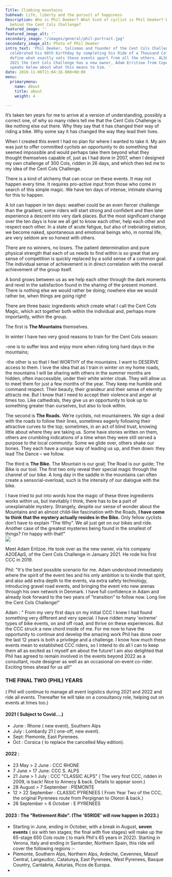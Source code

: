 ```yaml
---
Title: Climbing mountains
Subhead: Life, liberty and the pursuit of happiness
Description: Who is Phil Deeker? What kind of cyclist is Phil Deeker? Who is the man
  behind the Cent Cols Challenge?
featured_image: ''
featured_image_alt: ''
secondary_image: "/images/general/phil-portrait.jpg"
secondary_image_alt: Photo of Phil Deeker
intro_text: 'Phil Deeker, talisman and founder of the Cent Cols Challenge who in 2017
  celebrated his 60th birthday by completing his Ride of a Thousand Cols, tries to
  define what exactly sets these events apart from all the others. ALSO : Since January
  2021 the Cent Cols Challenge has a new owner, Adam Erritzoe from Copenhagen. He
  speaks below about what this means to him. '
date: 2018-11-06T21:04:16.000+00:00
menu:
  primarymenu:
    name: About
    title: about
    weight: 4

---
```

It’s taken ten years for me to arrive at a version of understanding, possibly a correct one, of why so many riders tell me that the Cent Cols Challenge is like nothing else out there. Why they say that it has changed their way of riding a bike. Why some say it has changed the way they lead their lives.

When I created this event I had no plan for where I wanted to take it. My aim was just to offer committed cyclists an opportunity to do something that seemed impossible and would perhaps take them beyond what they thought themselves capable of, just as I had done in 2007, when I designed my own challenge of 300 Cols, ridden in 26 days, and which then led me to my idea of the Cent Cols Challenge.

There is a kind of alchemy that can occur on these events. It may not happen every time. It requires pro-active input from those who come in search of this simple magic. We have ten days of intense, intimate sharing for this to happen.

A lot can happen in ten days: weather could be an even fiercer challenge than the gradient; some riders will start strong and confident and then later experience a descent into very dark places. But the most significant change over the ten days is how we all get to know each other, help each other and respect each other. In a state of acute fatigue, but also of inebriating elation, we become naked, spontaneous and emotional beings who, in normal life, are very seldom are so honest with others.

There are no winners, no losers. The patient determination and pure physical strength that each of us needs to find within is so great that any sense of competition is quickly replaced by a solid sense of a common goal. The individual sense of achievement is in direct correlation with the overall achievement of the group itself.

A bond grows between us as we help each other through the dark moments and revel in the satisfaction found in the sharing of the present moment. There is nothing else we would rather be doing; nowhere else we would rather be, when things are going right!

There are three basic ingredients which create what I call the Cent Cols Magic, which act together both within the individual and, perhaps more importantly, within the group.

The first is **The Mountains** themselves.

In winter I have two very good reasons to train for the Cent Cols season:

\-one is to suffer less and enjoy more when riding long hard days in the mountains;

\-the other is so that I feel WORTHY of the mountains. I want to DESERVE access to them. I love the idea that as I train in winter on my home roads, the mountains I will be sharing with others in the summer months are hidden, often inaccessible, under their white winter cloak. They will allow us to meet them for just a few months of the year. They keep me humble and command respect. Their beauty, their grandeur and their sense of eternity attracts me. But I know that I need to accept their violence and anger at times too. Like cathedrals, they give us an opportunity to look up to something greater than ourselves, but also to look within.

The second is **The Roads.** We’re cyclists, not mountaineers. We sign a deal with the roads to follow their lines, sometimes eagerly following their attractive curves to the top; sometimes, in an act of blind trust, knowing little about where they are taking us. Some have stories written on them, others are crumbling indications of a time when they were still served a purpose to the local community. Some we glide over, others shake our bones. They each have a unique way of leading us up, and then down: they lead The Dance – we follow.

The third is **The Bike.** The Mountain is our goal; The Road is our guide; The Bike is our tool. The first two only reveal their special magic through the channel of our bike. A long day in the saddle in the mountains can often create a sensorial-overload, such is the intensity of our dialogue with the bike.

I have tried to put into words how the magic of these three ingredients works within us, but inevitably I think, there has to be a part of unexplainable mystery. Strangely, despite our sense of wonder about the Mountains and an almost child-like fascination with the Roads, **I have come to think that the mystery actually resides in the Bike.** Only fellow cyclists don’t have to explain “The Why”. We all just get on our bikes and ride. Another case of the greatest mysteries being found in the smallest of things? I’m happy with that!"  
![](/images/img_2956.jpg)

Meet Adam Eritzoe. He took over as the new owner, via his company A2OEApS, of the Cent Cols Challenge in January 2021. He rode his first CCC in 2019.

Phil: "It's the best possible scenario for me. Adam understood immediately where the spirit of the event lies and his only ambition is to kindle that spirit, and also add extra depth to the events, via extra safety technology, introducing gravel road events, and bringing the event into new arenas through his own network in Denmark. I have full confidence in Adam and already look forward to the two years of "transition" to follow now. Long live the Cent Cols Challenge!"

Adam : " From my very first days on my initial CCC I knew I had found something very different and very special. I have ridden many 'extreme' types of bike events, on and off road, and thrive on these experiences. But the CCC struck a new chord inside of me. For me now to have the opportunity to continue and develop the amazing work Phil has done over the last 12 years is both a privilege and a challenge. I know how much these events mean to established CCC riders, so I intend to do all I can to keep them all as excited as I myself am about the future! I am also delighted that Phil has agreed to remain involved in the events beyond 2022 as a consultant, route designer as well as an occasional on-event co-rider. Exciting times ahead for us all!"

### THE FINAL TWO (PHIL) YEARS

( Phil will continue to manage all event logistics during 2021 and 2022 and ride all events. Thereafter he will take on a consultancy role, helping out on events at times too.)

#### 2021 ( Subject to Covid....)

* June : Rhone ( new event), Southern Alps
* July : Lombardy 21 ( one-off, new event).
* Sept: Piemonte, East Pyrenees.
* Oct : Corsica ( to replace the cancelled May edition).

#### 2022 :

* 23 May > 2 June : CCC RHONE
* 7 June > 17 June: CCC S. ALPS
* 21 June > 1 July : CCC "CLASSIC ALPS" ( The very first CCC, ridden in 2009, is back! Nice to Annecy & back. Details to appear soon.)
* 28 August > 7 September : PIEMONTE
* 12 > 22 September : CLASSIC PYRENEES ( From Year Two of the CCC, the original Pyrenees route from Perpignan to Oloron & back.)
* 26 September > 6 October : E PYRENEES

####  2023 : The "Retirement Ride". (The '65RIDE' will now happen in 2023.)

* Starting in June, ending in October, with a break in August, **seven events** ( six with ten stages; the final with five stages)  will make up the 65-stage 650 Cols route ( to mark Phil's 65 years in 2022). Starting in Verona, Italy and ending in Santander, Northern Spain, this ride will cover the following regions :-
* Piemonte, Southern Alps, Northern Alps, Ardeche, Cevennes, Massif Central, Langeudoc, Catalunya, East Pyrenees, West Pyrenees, Basque Country, Cantabria, Asturias, Picos de Europa.
* 